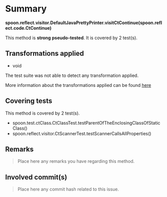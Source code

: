 # Summary
**spoon.reflect.visitor.DefaultJavaPrettyPrinter.visitCtContinue(spoon.reflect.code.CtContinue)**

This method is **strong pseudo-tested**.
It is covered by 2 test(s). 


## Transformations applied

- void


The test suite was not able to detect any transformation applied.

More information about the transformations applied can be found [here](https://github.com/STAMP-project/pitest-descartes)

## Covering tests
This method is covered by 2 test(s).
* spoon.test.ctClass.CtClassTest.testParentOfTheEnclosingClassOfStaticClass()
* spoon.reflect.visitor.CtScannerTest.testScannerCallsAllProperties()


## Remarks
> Place here any remarks you have regarding this method.

## Involved commit(s)

> Place here any commit hash related to this issue.
